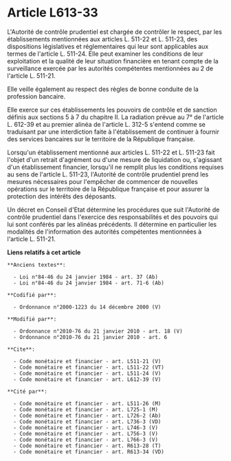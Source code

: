 # Article L613-33

L'Autorité de contrôle prudentiel est chargée de contrôler le respect, par les établissements mentionnées aux articles L.
511-22 et L. 511-23, des dispositions législatives et réglementaires qui leur sont applicables aux termes de l'article L.
511-24. Elle peut examiner les conditions de leur exploitation et la qualité de leur situation financière en tenant compte de
la surveillance exercée par les autorités compétentes mentionnées au 2 de l'article L. 511-21. 

Elle veille également au respect des règles de bonne conduite de la profession bancaire. 

Elle exerce sur ces établissements les pouvoirs de contrôle et de sanction définis aux sections 5 à 7 du chapitre II. La
radiation prévue au 7° de l'article L. 612-39 et au premier alinéa de l'article L. 312-5 s'entend comme se traduisant par une
interdiction faite à l'établissement de continuer à fournir des services bancaires sur le territoire de la République
française. 

Lorsqu'un établissement mentionné aux articles L. 511-22 et L. 511-23 fait l'objet d'un retrait d'agrément ou d'une mesure de
liquidation ou, s'agissant d'un établissement financier, lorsqu'il ne remplit plus les conditions requises au sens de
l'article L. 511-23, l'Autorité de contrôle prudentiel prend les mesures nécessaires pour l'empêcher de commencer de
nouvelles opérations sur le territoire de la République française et pour assurer la protection des intérêts des déposants. 

Un décret en Conseil d'Etat détermine les procédures que suit l'Autorité de contrôle prudentiel dans l'exercice des
responsabilités et des pouvoirs qui lui sont conférés par les alinéas précédents. Il détermine en particulier les modalités
de l'information des autorités compétentes mentionnées à l'article L. 511-21.

**Liens relatifs à cet article**

	**Anciens textes**:

	  - Loi n°84-46 du 24 janvier 1984 - art. 37 (Ab)
	  - Loi n°84-46 du 24 janvier 1984 - art. 71-6 (Ab)

	**Codifié par**:

	  - Ordonnance n°2000-1223 du 14 décembre 2000 (V)

	**Modifié par**:

	  - Ordonnance n°2010-76 du 21 janvier 2010 - art. 18 (V)
	  - Ordonnance n°2010-76 du 21 janvier 2010 - art. 6

	**Cite**:

	  - Code monétaire et financier - art. L511-21 (V)
	  - Code monétaire et financier - art. L511-22 (VT)
	  - Code monétaire et financier - art. L511-24 (V)
	  - Code monétaire et financier - art. L612-39 (V)

	**Cité par**:

	  - Code monétaire et financier - art. L511-26 (M)
	  - Code monétaire et financier - art. L725-1 (M)
	  - Code monétaire et financier - art. L726-2 (Ab)
	  - Code monétaire et financier - art. L736-3 (VD)
	  - Code monétaire et financier - art. L746-3 (V)
	  - Code monétaire et financier - art. L756-3 (V)
	  - Code monétaire et financier - art. L766-3 (V)
	  - Code monétaire et financier - art. R613-28 (T)
	  - Code monétaire et financier - art. R613-34 (VD)

